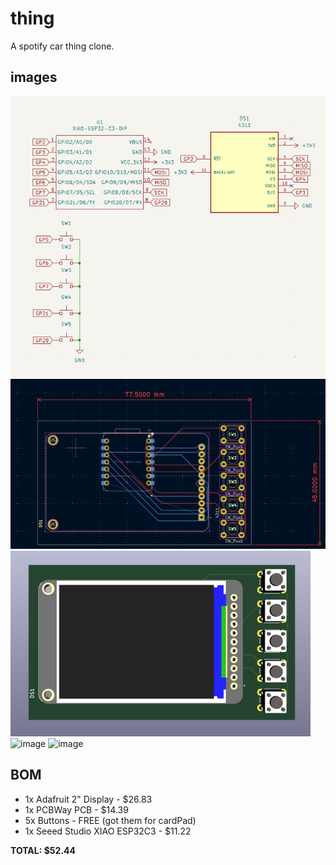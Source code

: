 # thing
A spotify car thing clone.

## images
![alt text](image.png)
![alt text](image-1.png)
![alt text](image-2.png)
![image](https://github.com/user-attachments/assets/e0b82474-8446-4cfa-85a9-75ff8cab1c90)
![image](https://github.com/user-attachments/assets/11dddae1-8d14-4491-b4ba-ee506a0075d2)


## BOM
* 1x Adafruit 2" Display - $26.83
* 1x PCBWay PCB - $14.39
* 5x Buttons - FREE (got them for cardPad)
* 1x Seeed Studio XIAO ESP32C3 - $11.22

**TOTAL: $52.44**
